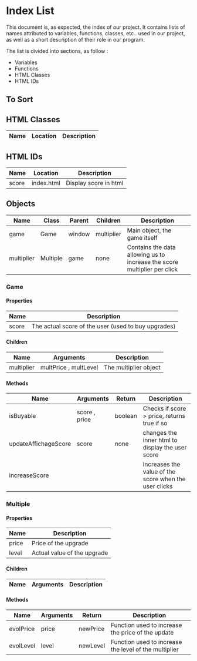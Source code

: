 # Index List

This document is, as expected, the index of our project. It contains lists of names attributed to variables, functions, classes, etc.. used in our project, as well as a short description of their role in our program.

The list is divided into sections, as follow :
* Variables
* Functions
* HTML Classes
* HTML IDs

## To Sort


## HTML Classes

| Name | Location | Description |
| ---- | -------- | ----------- |

## HTML IDs

| Name | Location | Description |
| ---- | -------- | ----------- |
| score | index.html | Display score in html |

## Objects

| Name | Class | Parent | Children | Description |
| ---- | ----- | ------ | -------- | ----------- |
| game | Game | window | multiplier | Main object, the game itself |
| multiplier | Multiple | game | none | Contains the data allowing us to increase the score multiplier per click |

### Game

#### Properties

| Name | Description |
| ---- | ----------- |
| score | The actual score of the user (used to buy upgrades) |

#### Children

| Name | Arguments | Description |
| ---- | --------- | ----------- |
| multiplier | multPrice , multLevel | The multiplier object |

#### Methods

| Name | Arguments | Return | Description |
| ---- | --------- | ------ | ----------- |
| isBuyable | score , price | boolean | Checks if score > price, returns true if so |
| updateAffichageScore | score | none | changes the inner html to display the user score |
| increaseScore | | | Increases the value of the score when the user clicks |

### Multiple

#### Properties

| Name | Description |
| ---- | ----------- |
| price | Price of the upgrade |
| level | Actual value of the upgrade |

#### Children

| Name | Arguments | Description |
| ---- | --------- | ----------- |


#### Methods

| Name | Arguments | Return | Description |
| ---- | --------- | ------ | ----------- |
| evolPrice | price | newPrice | Function used to increase the price of the update |
| evolLevel | level | newLevel | Function used to increase the level of the multiplier |